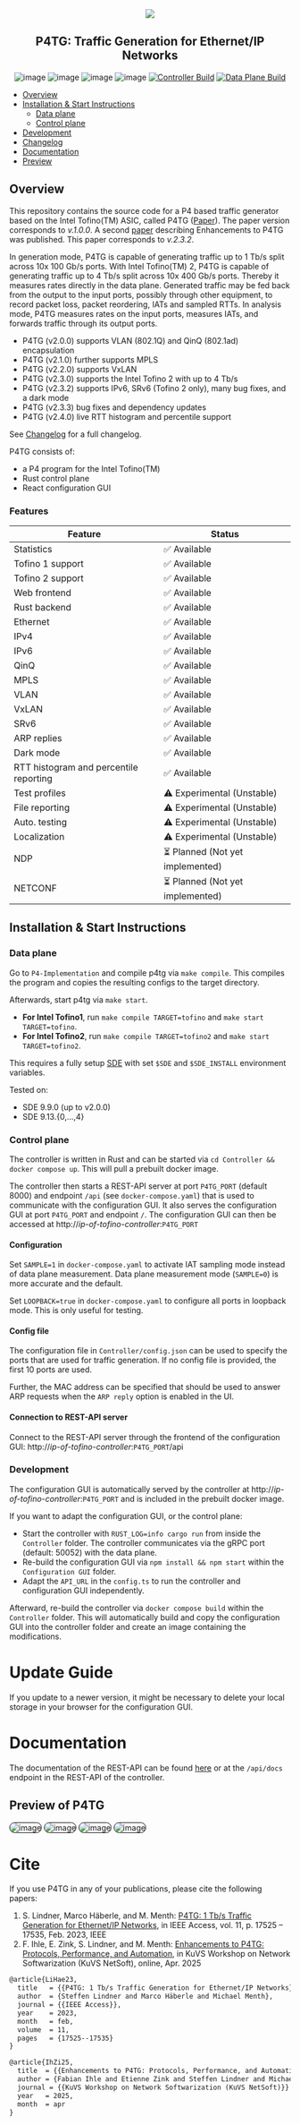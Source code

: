 <div align="center">
 <img src="./logo.png" />
 <h2>P4TG: Traffic Generation for Ethernet/IP Networks</h2>

 ![image](https://img.shields.io/badge/licence-Apache%202.0-blue) ![image](https://img.shields.io/badge/lang-rust-darkred) ![image](https://img.shields.io/badge/built%20with-P4-orange) ![image](https://img.shields.io/badge/v-2.4.0-yellow) [![Controller Build](https://github.com/uni-tue-kn/P4TG/actions/workflows/docker-image.yml/badge.svg)](https://github.com/uni-tue-kn/P4TG/actions/workflows/docker-image.yml) [![Data Plane Build](https://github.com/uni-tue-kn/P4TG/actions/workflows/docker-sde-image.yml/badge.svg)](https://github.com/uni-tue-kn/P4TG/actions/workflows/docker-sde-image.yml)

</div>

- [Overview](#overview)
- [Installation & Start Instructions](#installation--start-instructions)
  - [Data plane](#data-plane)
  - [Control plane](#control-plane)
- [Development](#development)
- [Changelog](./CHANGELOG.md)
- [Documentation](#documentation)
- [Preview](#preview-of-p4tg)

## Overview 
This repository contains the source code for a P4 based traffic generator based on the Intel Tofino(TM) ASIC, called P4TG (<a href="https://ieeexplore.ieee.org/document/10048513">Paper</a>).
The paper version corresponds to *v.1.0.0*.
A second <a href="https://publikationen.uni-tuebingen.de/xmlui/handle/10900/163776">paper</a> describing Enhancements to P4TG was published.
This paper corresponds to *v.2.3.2*.

In generation mode, P4TG is capable of generating traffic up to 1 Tb/s split across 10x 100 Gb/s ports. 
With Intel Tofino(TM) 2, P4TG is capable of generating traffic up to 4 Tb/s split across 10x 400 Gb/s ports.
Thereby it measures rates directly in the data plane. Generated traffic may be fed back from the output to the input ports, possibly through other equipment, to record packet loss, packet reordering, IATs and sampled RTTs. 
In analysis mode, P4TG measures rates on the input ports, measures IATs, and forwards traffic through its output ports. 

- P4TG (v2.0.0) supports VLAN (802.1Q) and QinQ (802.1ad) encapsulation
- P4TG (v2.1.0) further supports MPLS 
- P4TG (v2.2.0) supports VxLAN
- P4TG (v2.3.0) supports the Intel Tofino 2 with up to 4 Tb/s
- P4TG (v2.3.2) supports IPv6, SRv6 (Tofino 2 only), many bug fixes, and a dark mode
- P4TG (v2.3.3) bug fixes and dependency updates
- P4TG (v2.4.0) live RTT histogram and percentile support

See [Changelog](./CHANGELOG.md) for a full changelog.

P4TG consists of:

- a P4 program for the Intel Tofino(TM)
- Rust control plane
- React configuration GUI

### Features

| **Feature**       | **Status**                           |
|-------------------|--------------------------------------|
| Statistics        | ✅ Available            |
| Tofino 1 support  | ✅ Available            |
| Tofino 2 support  | ✅ Available            |
| Web frontend      | ✅ Available            |
| Rust backend      | ✅ Available            |
| Ethernet          | ✅ Available            |
| IPv4              | ✅ Available            |
| IPv6              | ✅ Available            |
| QinQ              | ✅ Available            |
| MPLS              | ✅ Available            |
| VLAN              | ✅ Available            |
| VxLAN             | ✅ Available            |
| SRv6              | ✅ Available            |
| ARP replies       | ✅ Available            |
| Dark mode         | ✅ Available            |
| RTT histogram and percentile reporting | ✅ Available     |
| Test profiles     | ⚠️ Experimental (Unstable)           |
| File reporting    | ⚠️ Experimental (Unstable)           |
| Auto. testing     | ⚠️ Experimental (Unstable)           |
| Localization      | ⚠️ Experimental (Unstable)           |
| NDP               | ⏳ Planned (Not yet implemented)     |
| NETCONF           | ⏳ Planned (Not yet implemented)     |


## Installation & Start Instructions

### Data plane

Go to `P4-Implementation` and compile p4tg via `make compile`. 
This compiles the program and copies the resulting configs to the target directory.

Afterwards, start p4tg via `make start`.

- **For Intel Tofino1**, run `make compile TARGET=tofino` and `make start TARGET=tofino`.
- **For Intel Tofino2**, run `make compile TARGET=tofino2` and `make start TARGET=tofino2`.

This requires a fully setup [SDE](https://github.com/p4lang/open-p4studio) with set `$SDE` and `$SDE_INSTALL` environment variables.

Tested on:
  - SDE 9.9.0 (up to v2.0.0)
  - SDE 9.13.{0,...,4}

### Control plane

The controller is written in Rust and can be started via `cd Controller && docker compose up`. This will pull a prebuilt docker image.

The controller then starts a REST-API server at port `P4TG_PORT` (default 8000) and endpoint `/api` (see `docker-compose.yaml`) that is used to communicate with the configuration GUI.
It also serves the configuration GUI at port `P4TG_PORT` and endpoint `/`.
The configuration GUI can then be accessed at http://*ip-of-tofino-controller*:`P4TG_PORT`

#### Configuration 

Set `SAMPLE=1` in `docker-compose.yaml` to activate IAT sampling mode instead of data plane measurement.
Data plane measurement mode (`SAMPLE=0`) is more accurate and the default.

Set `LOOPBACK=true` in `docker-compose.yaml` to configure all ports in loopback mode. This is only useful for testing.

#### Config file 

The configuration file in `Controller/config.json` can be used to specify the ports that are used for traffic generation.
If no config file is provided, the first 10 ports are used. 

Further, the MAC address can be specified that should be used to answer ARP requests when the `ARP reply` option is enabled in the UI.

#### Connection to REST-API server

Connect to the REST-API server through the frontend of the configuration GUI: http://*ip-of-tofino-controller*:`P4TG_PORT`/api

### Development

The configuration GUI is automatically served by the controller at http://*ip-of-tofino-controller*:`P4TG_PORT` and is included in the prebuilt docker image.

If you want to adapt the configuration GUI, or the control plane:
- Start the controller with `RUST_LOG=info cargo run` from inside the `Controller` folder. The controller communicates via the gRPC port (default: 50052) with the data plane.
- Re-build the configuration GUI via `npm install && npm start` within the `Configuration GUI` folder.
- Adapt the `API_URL` in the `config.ts` to run the controller and configuration GUI independently.

Afterward, re-build the controller via `docker compose build` within the `Controller` folder.
This will automatically build and copy the configuration GUI into the controller folder and create an image containing the modifications.

# Update Guide

If you update to a newer version, it might be necessary to delete your local storage in your browser for the configuration GUI.

# Documentation

The documentation of the REST-API can be found [here](https://uni-tue-kn.github.io/P4TG/) or at the `/api/docs` endpoint in the REST-API of the controller.

## Preview of P4TG

<img alt="image" style="border-radius: 10px; border: 1px solid #000;" src="preview.png"/>
<img alt="image" style="border-radius: 10px; border: 1px solid #000;" src="preview-2.png"/>
<img alt="image" style="border-radius: 10px; border: 1px solid #000;" src="preview-3.png"/>
<img alt="image" style="border-radius: 10px; border: 1px solid #000;" src="preview-4.png"/>

# Cite
If you use P4TG in any of your publications, please cite the following papers:
1. S. Lindner, Marco Häberle, and M. Menth: [P4TG: 1 Tb/s Traffic Generation for Ethernet/IP Networks](https://ieeexplore.ieee.org/abstract/document/10048513), in IEEE Access, vol. 11, p. 17525 – 17535, Feb. 2023, IEEE
2. F. Ihle, E. Zink, S. Lindner, and M. Menth: [Enhancements to P4TG: Protocols, Performance, and Automation](https://publikationen.uni-tuebingen.de/xmlui/bitstream/handle/10900/163776/4th_kuvs_fg_netsoft_11.pdf), in KuVS Workshop on Network Softwarization (KuVS NetSoft), online, Apr. 2025

```tex
@article{LiHae23,
  title   = {{P4TG: 1 Tb/s Traffic Generation for Ethernet/IP Networks}},
  author  = {Steffen Lindner and Marco Häberle and Michael Menth},
  journal = {{IEEE Access}},
  year    = 2023,
  month   = feb,
  volume  = 11,
  pages   = {17525--17535}
}

@article{IhZi25,
  title  = {{Enhancements to P4TG: Protocols, Performance, and Automation}},
  author = {Fabian Ihle and Etienne Zink and Steffen Lindner and Michael Menth},
  journal = {{KuVS Workshop on Network Softwarization (KuVS NetSoft)}}
  year   = 2025,
  month  = apr
}
```